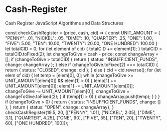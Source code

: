 # Cash-Register
Cash Register JavaScript Algorithms and Data Structures


const checkCashRegister = (price, cash, cid) => {
  const UNIT_AMOUNT = {
    "PENNY": .01,
    "NICKEL": .05,
    "DIME": .10,
    "QUARTER": .25,
    "ONE": 1.00,
    "FIVE": 5.00,
    "TEN": 10.00,
    "TWENTY": 20.00,
    "ONE HUNDRED": 100.00
  }
  let totalCID = 0;
  for (let element of cid) {
    totalCID += element[1];
  }
  totalCID = totalCID.toFixed(2);
  let changeToGive = cash - price;
  const changeArray = [];
  if (changeToGive > totalCID) {
    return { status: "INSUFFICIENT_FUNDS", change: changeArray };
  } else if (changeToGive.toFixed(2) === totalCID) {
    return { status: "CLOSED", change: cid };
  } else {
    cid = cid.reverse();
    for (let elem of cid) {
      let temp = [elem[0], 0];
      while (changeToGive >= UNIT_AMOUNT[elem[0]] && elem[1] > 0) {
        temp[1] += UNIT_AMOUNT[elem[0]];
        elem[1] -= UNIT_AMOUNT[elem[0]];
        changeToGive -= UNIT_AMOUNT[elem[0]];
        changeToGive = changeToGive.toFixed(2);
      }
      if (temp[1] > 0) {
        changeArray.push(temp);
      }
    }
  }
  if (changeToGive > 0) {
    return { status: "INSUFFICIENT_FUNDS", change: [] };
  }
  return { status: "OPEN", change: changeArray};
}
checkCashRegister(19.5, 20, [["PENNY", 1.01], ["NICKEL", 2.05], ["DIME", 3.1], ["QUARTER", 4.25], ["ONE", 90], ["FIVE", 55], ["TEN", 20], ["TWENTY", 60], ["ONE HUNDRED", 100]]);
